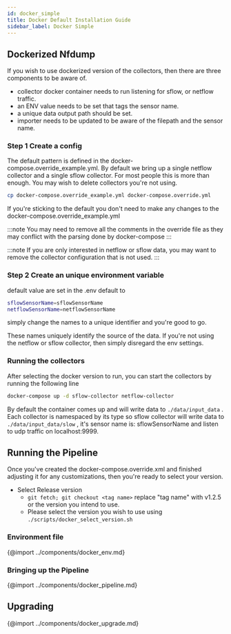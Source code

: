 ```yaml
---
id: docker_simple
title: Docker Default Installation Guide
sidebar_label: Docker Simple
---
```


## Dockerized Nfdump

If you wish to use dockerized version of the collectors, then there are three components to be aware of.

- collector docker container needs to run listening for sflow, or netflow traffic.
- an ENV value needs to be set that tags the sensor name.
- a unique data output path should be set.
- importer needs to be updated to be aware of the filepath and the sensor name.

### Step 1 Create a config

The default pattern is defined in the docker-compose.override_example.yml. By default we bring up a single netflow collector and a single sflow collector. For most people this is more than enough. You may wish to delete collectors you're not using.

```sh
cp docker-compose.override_example.yml docker-compose.override.yml
```

If you're sticking to the default you don't need to make any changes to the docker-compose.override_example.yml

:::note
You may need to remove all the comments in the override file as they may conflict with the parsing done by docker-compose
:::

:::note
If you are only interested in netflow or sflow data, you may want to remove the collector configuration that is not used.
:::

### Step 2 Create an unique environment variable

default value are set in the .env default to

```sh
sflowSensorName=sflowSensorName
netflowSensorName=netflowSensorName
```

simply change the names to a unique identifier and you're good to go.

These names uniquely identify the source of the data. If you're not using the netflow or sflow collector, then simply disregard the env settings.

### Running the collectors

After selecting the docker version to run, you can start the collectors by running the following line

```sh
docker-compose up -d sflow-collector netflow-collector
```

By default the container comes up and will write data to `./data/input_data` . Each collector is namespaced by its type so sflow collector will write data to `./data/input_data/slow` , it's sensor name is: sflowSensorName and listen to udp traffic on localhost:9999.

## Running the Pipeline

Once you've created the docker-compose.override.xml and finished adjusting it for any customizations, then you're ready to select your version.

- Select Release version
  - `git fetch; git checkout <tag name>` replace "tag name" with v1.2.5 or the version you intend to use.
  - Please select the version you wish to use using `./scripts/docker_select_version.sh`

### Environment file

{@import ../components/docker_env.md}

### Bringing up the Pipeline

{@import ../components/docker_pipeline.md}

## Upgrading

{@import ../components/docker_upgrade.md}

